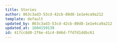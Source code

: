 ```yaml
---
title: Stories
author: 863c3ad3-53cd-42cb-80d8-1e1e4ca9a212
template: default
updated_by: 863c3ad3-53cd-42cb-80d8-1e1e4ca9a212
updated_at: 1604159139
id: 417cc8d0-2f6e-41c4-846d-ffd7d1ddbc61
---
```

